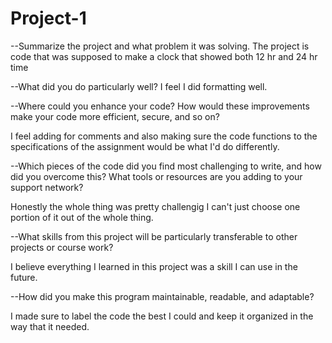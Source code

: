 # Project-1

--Summarize the project and what problem it was solving.
The project is code that was supposed to make a clock that showed both 12 hr and 24 hr time

--What did you do particularly well?
I feel I did formatting well. 

--Where could you enhance your code? How would these improvements make your code more efficient, secure, and so on?

I feel adding for comments and also making sure the code functions to the specifications of the assignment would be what I'd do differently.

--Which pieces of the code did you find most challenging to write, and how did you overcome this? What tools or resources are you adding to your support network?

Honestly the whole thing was pretty challengig I can't just choose one portion of it out of the whole thing. 

--What skills from this project will be particularly transferable to other projects or course work?

I believe everything I learned in this project was a skill I can use in the future. 

--How did you make this program maintainable, readable, and adaptable?

I made sure to label the code the best I could and keep it organized in the way that it needed. 
